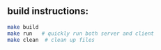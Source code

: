 ## build instructions:
```bash
make build
make run   # quickly run both server and client
make clean  # clean up files

